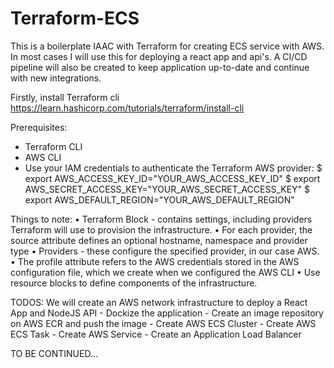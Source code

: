 
# Terraform-ECS
This is a boilerplate IAAC with Terraform for creating ECS service with AWS.  In most cases I will use this for deploying a react app and api's. A CI/CD pipeline will also be created to keep application up-to-date and continue with new integrations.

Firstly, install Terraform cli
https://learn.hashicorp.com/tutorials/terraform/install-cli


Prerequisites:
-	Terraform CLI
-	AWS CLI
-	Use your IAM credentials to authenticate the Terraform AWS provider:
    $ export AWS_ACCESS_KEY_ID="YOUR_AWS_ACCESS_KEY_ID"
    $ export AWS_SECRET_ACCESS_KEY="YOUR_AWS_SECRET_ACCESS_KEY"
    $ export AWS_DEFAULT_REGION="YOUR_AWS_DEFAULT_REGION"
    
Things to note:
•	Terraform Block - contains settings, including providers Terraform will use to provision the infrastructure.
•	For each provider, the source attribute defines an optional hostname, namespace and provider type
•	Providers - these configure the specified provider, in our case AWS.
•	The profile attribute refers to the AWS credentials stored in the AWS configuration file, which we create when we configured the AWS CLI
•	Use resource blocks to define components of the infrastructure. 
        
TODOS:
    We will create an AWS network infrastructure to deploy a React App and NodeJS API
    -	Dockize the application
    -	Create an image repository on AWS ECR and push the image
    -	Create AWS ECS Cluster
    -	Create AWS ECS Task
    -	Create AWS Service
    -	Create an Application Load Balancer
        
TO BE CONTINUED...
